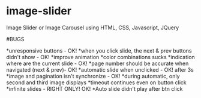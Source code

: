 # image-slider
Image Slider or Image Carousel using HTML, CSS, Javascript, JQuery

#BUGS

*unresponsive buttons - OK!
*when you click slide, the next & prev buttons didn't show - OK!
*improve animation 
*color combinations sucks 
*indication where are the current slide - OK!
*page number should be accurate when navigated (next & prev)- OK!
*automatic slide when unclicked - OK! after 3s
*image and pagination isn't synchronize - OK!
*during automatic, only second and third image displays
*timeout continues even on button click
*infinite slides - RIGHT ONLY! OK!
*Auto slide didn't play after btn click
